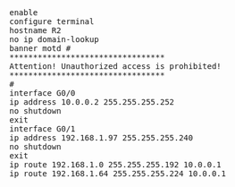 
<pre>
enable
configure terminal
hostname R2
no ip domain-lookup
banner motd #
*********************************
Attention! Unauthorized access is prohibited!
*********************************
#
interface G0/0
ip address 10.0.0.2 255.255.255.252
no shutdown
exit
interface G0/1
ip address 192.168.1.97 255.255.255.240
no shutdown
exit
ip route 192.168.1.0 255.255.255.192 10.0.0.1
ip route 192.168.1.64 255.255.255.224 10.0.0.1


</pre>   
